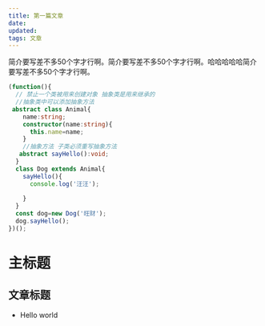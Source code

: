```yaml
---
title: 第一篇文章
date: 
updated: 
tags: 文章
---
```

简介要写差不多50个字才行啊。简介要写差不多50个字才行啊。哈哈哈哈哈简介要写差不多50个字才行啊。



```typescript
(function(){
  // 禁止一个类被用来创建对象 抽象类是用来继承的
  //抽象类中可以添加抽象方法
 abstract class Animal{
    name:string;
    constructor(name:string){
      this.name=name;
    }
    //抽象方法 子类必须重写抽象方法
   abstract sayHello():void;
  }
  class Dog extends Animal{
    sayHello(){
      console.log('汪汪');
      
    }
  }
  const dog=new Dog('旺财');
  dog.sayHello();
})();

```


# 主标题

## 文章标题

- Hello world